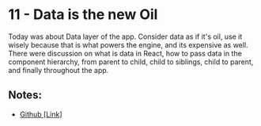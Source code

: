 # 11 - Data is the new Oil

Today was about Data layer of the app. Consider data as if it's oil, use it wisely because that is what powers the engine, and its expensive as well. There were discussion on what is data in React, how to pass data in the component hierarchy, from parent to child, child to siblings, child to parent, and finally throughout the app.

## Notes:

- [Github [Link]](https://github.com/deltanode/react-playground/blob/main/11-data-is-the-new-oil/notes.md)
